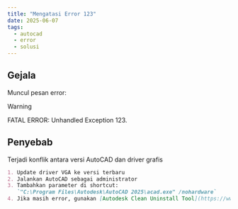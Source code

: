 ```yaml
---
title: "Mengatasi Error 123"
date: 2025-06-07
tags: 
  - autocad
  - error
  - solusi
---
```


## Gejala
Muncul pesan error:

> [!WARNING]
> FATAL ERROR: Unhandled Exception 123.

## Penyebab
Terjadi konflik antara versi AutoCAD dan driver grafis

```markdown {filename=Solusi}
1. Update driver VGA ke versi terbaru
2. Jalankan AutoCAD sebagai administrator
3. Tambahkan parameter di shortcut:
   `"C:\Program Files\Autodesk\AutoCAD 2025\acad.exe" /nohardware`
4. Jika masih error, gunakan [Autodesk Clean Uninstall Tool](https://www.autodesk.com/support/clean-uninstall-tool).
```